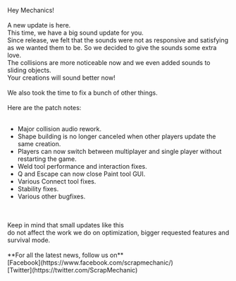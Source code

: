 Hey Mechanics!<br/>
<br/>
A new update is here.<br/>
This time, we have a big sound update for you. <br/>
Since release, we felt that the sounds were not as responsive and satisfying <br/>
as we wanted them to be. So we decided to give the sounds some extra love.<br/>
The collisions are more noticeable now and we even added sounds to sliding objects. <br/>
Your creations will sound better now!<br/>
<br/>
We also took the time to fix a bunch of other things.<br/>
<br/>
Here are the patch notes:<br/>
<br/>
* Major collision audio rework.<br/>
* Shape building is no longer canceled when other players update the same creation.<br/>
* Players can now switch between multiplayer and single player without restarting the game.<br/>
* Weld tool performance and interaction fixes.<br/>
* Q and Escape can now close Paint tool GUI.<br/>
* Various Connect tool fixes.<br/>
* Stability fixes.<br/>
* Various other bugfixes.<br/><br/>
<br/>
Keep in mind that small updates like this <br/>
do not affect the work we do on optimization, bigger requested features and survival mode. <br/>
<br/>
**For all the latest news, follow us on** <br/>
[Facebook](https://www.facebook.com/scrapmechanic/)<br/>
[Twitter](https://twitter.com/ScrapMechanic)